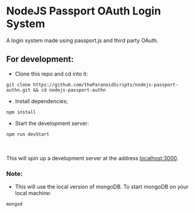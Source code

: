 # NodeJS Passport OAuth Login System

A login system made using passport.js and third party OAuth.

## For development:

* Clone this repo and cd into it:
```
git clone https://github.com/theParanoidScripts/nodejs-passport-authn.git && cd nodejs-passport-authn
```
* Install dependencies;
```
npm install
```
* Start the development server:
```
npm run devStart
```
<br><br>
This will spin up a development server at the address [localhost:3000](localhost:3000).

### Note:

* This will use the local version of mongoDB. To start mongoDB on your local machine:
```
mongod
```